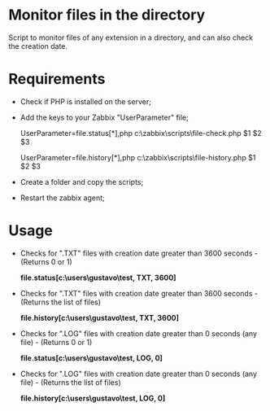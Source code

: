 # Monitor files in the directory

Script to monitor files of any extension in a directory, and can also check the creation date.

# Requirements

- Check if PHP is installed on the server;

- Add the keys to your Zabbix "UserParameter" file;

    UserParameter=file.status[*],php c:\zabbix\scripts\file-check.php $1 $2 $3

    UserParameter=file.history[*],php c:\zabbix\scripts\file-history.php $1 $2 $3

- Create a folder and copy the scripts;

- Restart the zabbix agent;

# Usage

- Checks for ".TXT" files with creation date greater than 3600 seconds - (Returns 0 or 1)

    **file.status[c:\users\gustavo\test\, TXT, 3600]**

- Checks for ".TXT" files with creation date greater than 3600 seconds - (Returns the list of files)

    **file.history[c:\users\gustavo\test\, TXT, 3600]**
    
- Checks for ".LOG" files with creation date greater than 0 seconds (any file) - (Returns 0 or 1)

    **file.status[c:\users\gustavo\test\, LOG, 0]**

- Checks for ".LOG" files with creation date greater than 0 seconds (any file) - (Returns the list of files)

    **file.history[c:\users\gustavo\test\, LOG, 0]**